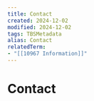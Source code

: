 ```yaml
---
title: Contact
created: 2024-12-02
modified: 2024-12-02
tags: TBSMetadata
alias: Contact
relatedTerm:
- "[[10967 Information]]"
---
```

# Contact

